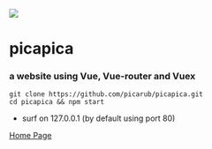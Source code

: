 ![](https://picapica.pw/r/l.png)
# picapica
### a website using Vue, Vue-router and Vuex

    git clone https://github.com/picarub/picapica.git
    cd picapica && npm start

* surf on 127.0.0.1  (by default using port 80)

[Home Page](https://picapica.pw)
